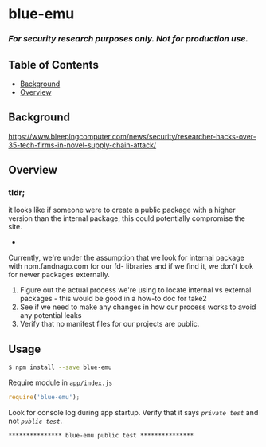 # blue-emu

### *For security research purposes only. Not for production use.*

## Table of Contents

- [Background](#background)
- [Overview](#overview)

## <a name="background"></a> Background

https://www.bleepingcomputer.com/news/security/researcher-hacks-over-35-tech-firms-in-novel-supply-chain-attack/

## <a name="overview"></a> Overview

### tldr;
it looks like if someone were to create a public package with a higher version than the internal package, this could potentially compromise the site.

-

Currently, we're under the assumption that we look for internal package with npm.fandnago.com for our fd- libraries and if we find it, we don't look for newer packages externally.

1. Figure out the actual process we're using to locate internal vs external packages - this would be good in a how-to doc for take2
2. See if we need to make any changes in how our process works to avoid any potential leaks
3. Verify that no manifest files for our projects are public.

## Usage

```sh
$ npm install --save blue-emu
```

Require module in `app/index.js`

```js
require('blue-emu');
```

Look for console log during app startup. Verify that it says *`private test`* and not *`public test`*.

```
*************** blue-emu public test ***************
```
